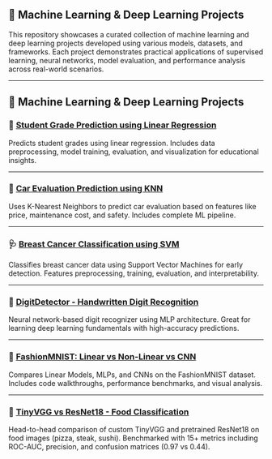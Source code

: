 ## 🧠 Machine Learning & Deep Learning Projects

This repository showcases a curated collection of machine learning and deep learning projects developed using various models, datasets, and frameworks. Each project demonstrates practical applications of supervised learning, neural networks, model evaluation, and performance analysis across real-world scenarios.

---

## 🧠 Machine Learning & Deep Learning Projects

### 📘 [Student Grade Prediction using Linear Regression](https://github.com/Ahnuf-Karim-Chowdhury/Student-Grade-Prediction-using-Linear-Regression.git)
Predicts student grades using linear regression. Includes data preprocessing, model training, evaluation, and visualization for educational insights.

---

### 🚗 [Car Evaluation Prediction using KNN](https://github.com/Ahnuf-Karim-Chowdhury/Car-Evaluation-Prediction-using-KNN.git)
Uses K-Nearest Neighbors to predict car evaluation based on features like price, maintenance cost, and safety. Includes complete ML pipeline.

---

### 🩺 [Breast Cancer Classification using SVM](https://github.com/Ahnuf-Karim-Chowdhury/Classification-of-breast-cancer-data-using-SVM.git)
Classifies breast cancer data using Support Vector Machines for early detection. Features preprocessing, training, evaluation, and interpretability.

---

### 🔢 [DigitDetector - Handwritten Digit Recognition](https://github.com/Ahnuf-Karim-Chowdhury/DigitDetector-Neural-Network-for-Handwritten-Recognition.git)
Neural network-based digit recognizer using MLP architecture. Great for learning deep learning fundamentals with high-accuracy predictions.

---

### 👕 [FashionMNIST: Linear vs Non-Linear vs CNN](https://github.com/Ahnuf-Karim-Chowdhury/FashionMNIST-Linear-vs-Non-Linear-vs-CNN-Model.git)
Compares Linear Models, MLPs, and CNNs on the FashionMNIST dataset. Includes code walkthroughs, performance benchmarks, and visual analysis.

---

### 🍕 [TinyVGG vs ResNet18 - Food Classification](https://github.com/Ahnuf-Karim-Chowdhury/TinyVGG-Vs-ResNet18-Deep-Learning-Model-Performance-Evaluation-on-Food-Data.git)
Head-to-head comparison of custom TinyVGG and pretrained ResNet18 on food images (pizza, steak, sushi). Benchmarked with 15+ metrics including ROC-AUC, precision, and confusion matrices (0.97 vs 0.44).

